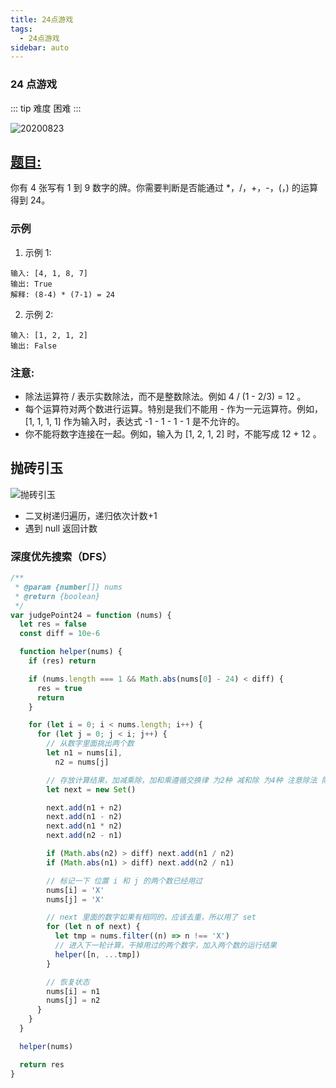 ```yaml
---
title: 24点游戏
tags:
  - 24点游戏
sidebar: auto
---
```


### 24 点游戏

::: tip 难度
困难
:::

![20200823](http://qiniu.gaowenju.com/leecode/banner/20200823.jpg)

## [题目:](https://leetcode-cn.com/problems/24-game/)

你有 4 张写有 1 到 9 数字的牌。你需要判断是否能通过 \*，/，+，-，(，) 的运算得到 24。

### 示例

1. 示例 1:

```
输入: [4, 1, 8, 7]
输出: True
解释: (8-4) * (7-1) = 24
```

2. 示例 2:

```
输入: [1, 2, 1, 2]
输出: False
```

### 注意:

- 除法运算符 / 表示实数除法，而不是整数除法。例如 4 / (1 - 2/3) = 12 。
- 每个运算符对两个数进行运算。特别是我们不能用 - 作为一元运算符。例如，[1, 1, 1, 1] 作为输入时，表达式 -1 - 1 - 1 - 1 是不允许的。
- 你不能将数字连接在一起。例如，输入为 [1, 2, 1, 2] 时，不能写成 12 + 12 。

## 抛砖引玉

![抛砖引玉](http://qiniu.gaowenju.com/leecode/20200823.png)

- 二叉树递归遍历，递归依次计数+1
- 遇到 null 返回计数

### 深度优先搜索（DFS）

```javascript
/**
 * @param {number[]} nums
 * @return {boolean}
 */
var judgePoint24 = function (nums) {
  let res = false
  const diff = 10e-6

  function helper(nums) {
    if (res) return

    if (nums.length === 1 && Math.abs(nums[0] - 24) < diff) {
      res = true
      return
    }

    for (let i = 0; i < nums.length; i++) {
      for (let j = 0; j < i; j++) {
        // 从数字里面挑出两个数
        let n1 = nums[i],
          n2 = nums[j]

        // 存放计算结果，加减乘除，加和乘遵循交换律 为2种 减和除 为4种 注意除法 除数不能为0
        let next = new Set()

        next.add(n1 + n2)
        next.add(n1 - n2)
        next.add(n1 * n2)
        next.add(n2 - n1)

        if (Math.abs(n2) > diff) next.add(n1 / n2)
        if (Math.abs(n1) > diff) next.add(n2 / n1)

        // 标记一下 位置 i 和 j 的两个数已经用过
        nums[i] = 'X'
        nums[j] = 'X'

        // next 里面的数字如果有相同的，应该去重，所以用了 set
        for (let n of next) {
          let tmp = nums.filter((n) => n !== 'X')
          // 进入下一轮计算，干掉用过的两个数字，加入两个数的运行结果
          helper([n, ...tmp])
        }

        // 恢复状态
        nums[i] = n1
        nums[j] = n2
      }
    }
  }

  helper(nums)

  return res
}
```
